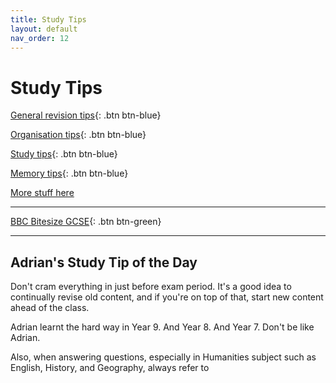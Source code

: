 ```yaml
---
title: Study Tips
layout: default
nav_order: 12
---
```


# Study Tips

[General revision tips](https://www.bbc.co.uk/bitesize/guides/z7jxkmn/revision/1){: .btn btn-blue}

[Organisation tips](https://www.bbc.co.uk/bitesize/articles/z83cqhv){: .btn btn-blue}

[Study tips](https://www.bbc.co.uk/bitesize/articles/zgc3w6f){: .btn btn-blue}

[Memory tips](https://www.bbc.co.uk/bitesize/articles/z6pv3k7){: .btn btn-blue}

[More stuff here](https://www.nidirect.gov.uk/articles/revision-tips-getting-organised)

***

[BBC Bitesize GCSE](https://www.bbc.co.uk/bitesize/levels/z98jmp3){: .btn btn-green}

***

## Adrian's Study Tip of the Day

Don't cram everything in just before exam period. It's a good idea to continually revise old content, and if you're on top of that, start new content ahead of the class.

Adrian learnt the hard way in Year 9. And Year 8. And Year 7. Don't be like Adrian.

Also, when answering questions, especially in Humanities subject such as English, History, and Geography, always refer to 


